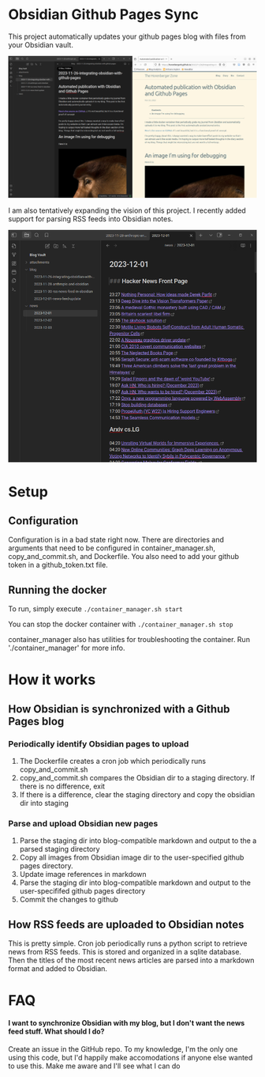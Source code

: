 # Obsidian Github Pages Sync

This project automatically updates your github pages blog with files from your Obsidian vault.

![Example showing an Obsidian note and the corresponding page on my blog.](README/example_blog_upload.png)

I am also tentatively expanding the vision of this project. I recently added support for parsing RSS feeds into Obsidian notes.

![Example showing an RSS feed which was automatically uploaded into Obsidian.](README/example_rss_feed.png)

# Setup

## Configuration

Configuration is in a bad state right now. There are directories and arguments that need to be configured in container_manager.sh, copy_and_commit.sh, and Dockerfile. You also need to add your github token in a github_token.txt file.

## Running the docker

To run, simply execute `./container_manager.sh start`

You can stop the docker container with `./container_manager.sh stop`

container_manager also has utilities for troubleshooting the container. Run './container_manager' for more info.

# How it works

## How Obsidian is synchronized with a Github Pages blog

### Periodically identify Obsidian pages to upload

1) The Dockerfile creates a cron job which periodically runs copy_and_commit.sh
2) copy_and_commit.sh compares the Obsidian dir to a staging directory. If there is no difference, exit
3) If there is a difference, clear the staging directory and copy the obsidian dir into staging

### Parse and upload Obsidian new pages

1) Parse the staging dir into blog-compatible markdown and output to the a parsed staging directory
2) Copy all images from Obsidian image dir to the user-specified github pages directory.
3) Update image references in markdown
4) Parse the staging dir into blog-compatible markdown and output to the user-specififed github pages directory
5) Commit the changes to github

## How RSS feeds are uploaded to Obsidian notes

This is pretty simple. Cron job periodically runs a python script to retrieve news from RSS feeds. This is stored and organized in a sqlite database. Then the titles of the most recent news articles are parsed into a markdown format and added to Obsidian.

# FAQ

#### I want to synchronize Obsidian with my blog, but I don't want the news feed stuff. What should I do?

Create an issue in the GitHub repo. To my knowledge, I'm the only one using this code, but I'd happily make accomodations if anyone else wanted to use this. Make me aware and I'll see what I can do